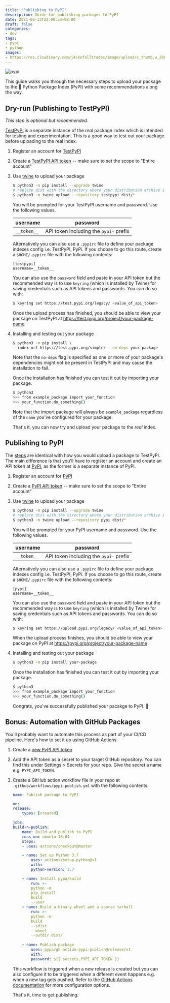 ```yaml
---
title: "Publishing to PyPI"
description: Guide for publishing packages to PyPI 
date: 2021-06-13T22:08:53+08:00
draft: false
categories:
- dev
tags:
- pypi
- python
images:
- https://res.cloudinary.com/j4ckofalltrades/image/upload/c_thumb,w_200,g_face/v1633760759/blog/publish-guides/powerline-k8s_lfxh1c.png
---
```


![pypi](https://res.cloudinary.com/j4ckofalltrades/image/upload/w_1000,ar_16:9,c_fill,g_auto,e_sharpen/v1633760759/blog/publish-guides/powerline-k8s_lfxh1c.png)

This guide walks you through the necessary steps to upload your package to the
:snake: Python Package Index (PyPI) with some recommendations along the way.

## Dry-run (Publishing to TestPyPI) 

*This step is optional but recommended.*

[TestPyPI](https://test.pypi.org) is a separate instance of the *real* package
index which is intended for testing and experimentation. This is a good way to
test out your package before uploading to the real index.

1. Register an account for [TestPyPI](https://test.pypi.org/account/register)

2. Create a [TestPyPI API token](https://test.pypi.org/manage/account/#api-tokens)
-- make sure to set the scope to "Entire account"

3. Use [twine](https://packaging.python.org/key_projects/#twine) to upload your
package

   ```sh
   $ python3 -m pip install --upgrade twine
   # replace dist with the directory where your distribution archive is located
   $ python3 -m twine upload --repository testpypi dist/*
   ```

    You will be prompted for your TestPyPI username and password. Use the
    following values.

    | username    | password |
    | ----------- | -------- | 
    | `__token__` | API token including the `pypi-` prefix |

    Alternatively you can also use a `.pypirc` file to define your package
    indexes config i.e. TestPyPI, PyPi. If you choose to go this route, create
    a `$HOME/.pypirc` file with the following contents:

    ```
    [testpypi]
    username=__token__
    ```
    
    You can also use the `password` field and paste in your API token but the
    recommended way is to use `keyring` (which is installed by Twine) for saving
    credentials such as API tokens and passwords. You can do so with:

    ```sh
    $ keyring set https://test.pypi.org/legacy/ <value_of_api_token>
    ```

    Once the upload process has finished, you should be able to view your
    package on TestPyPI at https://test.pypi.org/project/your-package-name.

4. Installing and testing out your package

    ```sh
    $ python3 -m pip install \
    --index-url https://test.pypi.org/simple/ --no-deps your-package
    ```

    Note that the `no-deps` flag is specified as one or more of your package's
    dependencies might not be present in TestPyPI and may cause the installation
    to fail.

    Once the installation has finished you can test it out by importing your
    package.

    ```sh
    $ python3
    >>> from example_package import your_function
    >>> your_function.do_something()
    ```

    Note that the import package will always be `example_package` regardless of
    the `name` you've configured for your package.

    That's it, you can now try and upload your package to the *real* index.

## Publishing to PyPI

The [steps](#dry-run-publishing-to-testpypi) are identical with how you would
upload a package to TestPyPI. The main difference is that you'll have to
register an account and create an API token at [PyPI](https://pypi.org), as the
former is a separate instance of PyPI.

1. Register an account for [PyPI](https://pypi.org/account/register)

2. Create a [PyPI API token](https://pypi.org/manage/account/#api-tokens)
-- make sure to set the scope to "Entire account"

3. Use [twine](https://packaging.python.org/key_projects/#twine) to upload your
package

   ```sh
   $ python3 -m pip install --upgrade twine
   # replace dist with the directory where your distribution archive is located
   $ python3 -m twine upload --repository pypi dist/*
   ```

    You will be prompted for your PyPI username and password. Use the
    following values.

    | username    | password |
    | ----------- | -------- | 
    | `__token__` | API token including the `pypi-` prefix |

    Alternatively you can also use a `.pypirc` file to define your package
    indexes config i.e. TestPyPI, PyPi. If you choose to go this route, create
    a `$HOME/.pypirc` file with the following contents:

    ```
    [pypi]
    username=__token__
    ```
    
    You can also use the `password` field and paste in your API token but the
    recommended way is to use `keyring` (which is installed by Twine) for saving
    credentials such as API tokens and passwords. You can do so with:

    ```sh
    $ keyring set https://upload.pypi.org/legacy/ <value_of_api_token>
    ```

    When the upload process finishes, you should be able to view your package
    on PyPI at https://pypi.org/project/your-package-name

5. Installing and testing out your package

    ```sh
    $ python3 -m pip install your-package
    ```

    Once the installation has finished you can test it out by importing your
    package.

    ```sh
    $ python3
    >>> from example_package import your_function
    >>> your_function.do_something()
    ```

    Congrats, you've successfully published your pacakge to PyPI. :tada:

## Bonus: Automation with GitHub Packages

You'll probably want to automate this process as part of your CI/CD pipeline.
Here's how to set it up using GitHub Actions.

1. Create a [new PyPI API token](https://pypi.org/manage/account/#api-tokens)

2. Add the API token as a secret to your target GitHub repository. You can find
this under Settings > Secrets for your repo. Give the secret a name e.g.
`PYPI_API_TOKEN`.

3. Create a GitHub action workflow file in your repo at
`.github/workflows/pypi-publish.yml` with the following contents:

    ```yaml
    name: Publish package to PyPI
    
    on:
    release:
        types: [created]
    
    jobs:
    build-n-publish:
        name: Build and publish to PyPI
        runs-on: ubuntu-18.04
        steps:
        - uses: actions/checkout@master
    
        - name: Set up Python 3.7
            uses: actions/setup-python@v1
            with:
            python-version: 3.7
    
        - name: Install pypa/build
            run: >-
            python -m
            pip install
            build
            --user
        - name: Build a binary wheel and a source tarball
            run: >-
            python -m
            build
            --sdist
            --wheel
            --outdir dist/
            .
        - name: Publish package
            uses: pypa/gh-action-pypi-publish@release/v1
            with:
            password: ${{ secrets.PYPI_API_TOKEN }}
    ```

    This workflow is triggered when a new release is created but you can also
    configure it to be triggered when a different event happens e.g. when a
    new tag gets pushed. Refer to the [GitHub Actions documentation](https://docs.github.com/en/actions) 
    for more configuration options.

    That's it, time to get publishing.

